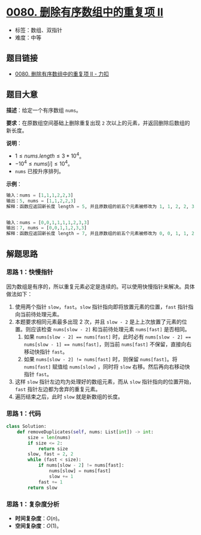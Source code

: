 # [0080. 删除有序数组中的重复项 II](https://leetcode.cn/problems/remove-duplicates-from-sorted-array-ii/)

- 标签：数组、双指针
- 难度：中等

## 题目链接

- [0080. 删除有序数组中的重复项 II - 力扣](https://leetcode.cn/problems/remove-duplicates-from-sorted-array-ii/)

## 题目大意

**描述**：给定一个有序数组 `nums`。

**要求**：在原数组空间基础上删除重复出现 `2` 次以上的元素，并返回删除后数组的新长度。

**说明**：

- $1 \le nums.length \le 3 * 10^4$。
- $-10^4 \le nums[i] \le 10^4$。
- `nums` 已按升序排列。

**示例**：

```python
输入：nums = [1,1,1,2,2,3]
输出：5, nums = [1,1,2,2,3]
解释：函数应返回新长度 length = 5, 并且原数组的前五个元素被修改为 1, 1, 2, 2, 3 。 不需要考虑数组中超出新长度后面的元素。


输入：nums = [0,0,1,1,1,1,2,3,3]
输出：7, nums = [0,0,1,1,2,3,3]
解释：函数应返回新长度 length = 7, 并且原数组的前五个元素被修改为 0, 0, 1, 1, 2, 3, 3 。 不需要考虑数组中超出新长度后面的元素。
```

## 解题思路

### 思路 1：快慢指针

因为数组是有序的，所以重复元素必定是连续的。可以使用快慢指针来解决。具体做法如下：

1. 使用两个指针 `slow`，`fast`。`slow` 指针指向即将放置元素的位置，`fast` 指针指向当前待处理元素。
2. 本题要求相同元素最多出现 2 次，并且 `slow - 2` 是上上次放置了元素的位置。则应该检查 `nums[slow - 2]` 和当前待处理元素 `nums[fast]` 是否相同。
   1. 如果 `nums[slow - 2] == nums[fast]` 时，此时必有 `nums[slow - 2] == nums[slow - 1] == nums[fast]`，则当前 `nums[fast]` 不保留，直接向右移动快指针 `fast`。
   2. 如果 `nums[slow - 2] != nums[fast]` 时，则保留 `nums[fast]`。将 `nums[fast]` 赋值给 `nums[slow]` ，同时将 `slow` 右移。然后再向右移动快指针 `fast`。
3. 这样 `slow` 指针左边均为处理好的数组元素，而从 `slow` 指针指向的位置开始， `fast` 指针左边都为舍弃的重复元素。
4. 遍历结束之后，此时 `slow` 就是新数组的长度。

### 思路 1：代码

```python
class Solution:
    def removeDuplicates(self, nums: List[int]) -> int:
        size = len(nums)
        if size <= 2:
            return size
        slow, fast = 2, 2
        while (fast < size):
            if nums[slow - 2] != nums[fast]:
                nums[slow] = nums[fast]
                slow += 1
            fast += 1
        return slow
```

### 思路 1：复杂度分析

- **时间复杂度**：$O(n)$。
- **空间复杂度**：$O(1)$。

